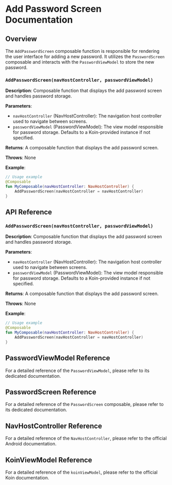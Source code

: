 Add Password Screen Documentation
================================

Overview
--------

The `AddPasswordScreen` composable function is responsible for rendering the user interface for adding a new password. It utilizes the `PasswordScreen` composable and interacts with the `PasswordViewModel` to store the new password.

### `AddPasswordScreen(navHostController, passwordViewModel)`

**Description**: Composable function that displays the add password screen and handles password storage.

**Parameters**:
- `navHostController` (NavHostController): The navigation host controller used to navigate between screens.
- `passwordViewModel` (PasswordViewModel): The view model responsible for password storage. Defaults to a Koin-provided instance if not specified.

**Returns**: A composable function that displays the add password screen.

**Throws**: None

**Example**:
```kotlin
// Usage example
@Composable
fun MyComposable(navHostController: NavHostController) {
    AddPasswordScreen(navHostController = navHostController)
}
```

API Reference
-------------

### `AddPasswordScreen(navHostController, passwordViewModel)`

**Description**: Composable function that displays the add password screen and handles password storage.

**Parameters**:
- `navHostController` (NavHostController): The navigation host controller used to navigate between screens.
- `passwordViewModel` (PasswordViewModel): The view model responsible for password storage. Defaults to a Koin-provided instance if not specified.

**Returns**: A composable function that displays the add password screen.

**Throws**: None

**Example**:
```kotlin
// Usage example
@Composable
fun MyComposable(navHostController: NavHostController) {
    AddPasswordScreen(navHostController = navHostController)
}
```

PasswordViewModel Reference
---------------------------

For a detailed reference of the `PasswordViewModel`, please refer to its dedicated documentation.

PasswordScreen Reference
-------------------------

For a detailed reference of the `PasswordScreen` composable, please refer to its dedicated documentation.

NavHostController Reference
---------------------------

For a detailed reference of the `NavHostController`, please refer to the official Android documentation.

KoinViewModel Reference
-------------------------

For a detailed reference of the `koinViewModel`, please refer to the official Koin documentation.